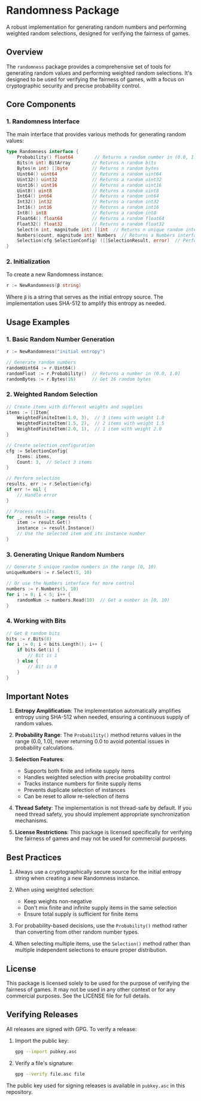 # Randomness Package

A robust implementation for generating random numbers and performing weighted random selections, designed for verifying the fairness of games.

## Overview
The `randomness` package provides a comprehensive set of tools for generating random values and performing weighted random selections. It's designed to be used for verifying the fairness of games, with a focus on cryptographic security and precise probability control.

## Core Components

### 1. Randomness Interface
The main interface that provides various methods for generating random values:

```go
type Randomness interface {
    Probability() float64        // Returns a random number in (0.0, 1.0]
    Bits(n int) BitArray        // Returns n random bits
    Bytes(n int) []byte         // Returns n random bytes
    Uint64() uint64             // Returns a random uint64
    Uint32() uint32             // Returns a random uint32
    Uint16() uint16             // Returns a random uint16
    Uint8() uint8               // Returns a random uint8
    Int64() int64               // Returns a random int64
    Int32() int32               // Returns a random int32
    Int16() int16               // Returns a random int16
    Int8() int8                 // Returns a random int8
    Float64() float64           // Returns a random float64
    Float32() float32           // Returns a random float32
    Select(n int, magnitude int) []int  // Returns n unique random integers in [0, magnitude)
    Numbers(count, magnitude int) Numbers  // Returns a Numbers interface for reading random numbers
    Selection(cfg SelectionConfig) ([]SelectionResult, error)  // Performs weighted random selection
}
```

### 2. Initialization
To create a new Randomness instance:

```go
r := NewRandomness(β string)
```
Where `β` is a string that serves as the initial entropy source. The implementation uses SHA-512 to amplify this entropy as needed.

## Usage Examples

### 1. Basic Random Number Generation

```go
r := NewRandomness("initial entropy")

// Generate random numbers
randomUint64 := r.Uint64()
randomFloat := r.Probability()  // Returns a number in (0.0, 1.0]
randomBytes := r.Bytes(16)      // Get 16 random bytes
```

### 2. Weighted Random Selection

```go
// Create items with different weights and supplies
items := []Item{
    WeightedFiniteItem(1.0, 3),  // 3 items with weight 1.0
    WeightedFiniteItem(1.5, 2),  // 2 items with weight 1.5
    WeightedFiniteItem(2.0, 1),  // 1 item with weight 2.0
}

// Create selection configuration
cfg := SelectionConfig{
    Items: items,
    Count: 3,  // Select 3 items
}

// Perform selection
results, err := r.Selection(cfg)
if err != nil {
    // Handle error
}

// Process results
for _, result := range results {
    item := result.Get()
    instance := result.Instance()
    // Use the selected item and its instance number
}
```

### 3. Generating Unique Random Numbers

```go
// Generate 5 unique random numbers in the range [0, 10)
uniqueNumbers := r.Select(5, 10)

// Or use the Numbers interface for more control
numbers := r.Numbers(5, 10)
for i := 0; i < 5; i++ {
    randomNum := numbers.Read(10)  // Get a number in [0, 10)
}
```

### 4. Working with Bits

```go
// Get 8 random bits
bits := r.Bits(8)
for i := 0; i < bits.Length(); i++ {
    if bits.Get(i) {
        // Bit is 1
    } else {
        // Bit is 0
    }
}
```

## Important Notes

1. **Entropy Amplification**: The implementation automatically amplifies entropy using SHA-512 when needed, ensuring a continuous supply of random values.

2. **Probability Range**: The `Probability()` method returns values in the range (0.0, 1.0], never returning 0.0 to avoid potential issues in probability calculations.

3. **Selection Features**:
   - Supports both finite and infinite supply items
   - Handles weighted selection with precise probability control
   - Tracks instance numbers for finite supply items
   - Prevents duplicate selection of instances
   - Can be reset to allow re-selection of items

4. **Thread Safety**: The implementation is not thread-safe by default. If you need thread safety, you should implement appropriate synchronization mechanisms.

5. **License Restrictions**: This package is licensed specifically for verifying the fairness of games and may not be used for commercial purposes.

## Best Practices

1. Always use a cryptographically secure source for the initial entropy string when creating a new Randomness instance.

2. When using weighted selection:
   - Keep weights non-negative
   - Don't mix finite and infinite supply items in the same selection
   - Ensure total supply is sufficient for finite items

3. For probability-based decisions, use the `Probability()` method rather than converting from other random number types.

4. When selecting multiple items, use the `Selection()` method rather than multiple independent selections to ensure proper distribution.

## License
This package is licensed solely to be used for the purpose of verifying the fairness of games. It may not be used in any other context or for any commercial purposes. See the LICENSE file for full details.

## Verifying Releases

All releases are signed with GPG. To verify a release:

1. Import the public key:
   ```bash
   gpg --import pubkey.asc
   ```

2. Verify a file's signature:
   ```bash
   gpg --verify file.asc file
   ```

The public key used for signing releases is available in `pubkey.asc` in this repository. 